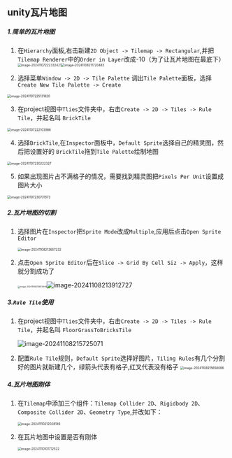## unity瓦片地图

##### 1.简单的瓦片地图

1. 在`Hierarchy`面板,右击新建`2D Object -> Tilemap -> Rectangular`,并把`Tilemap Renderer`中的`Order in Layer`改成-10（为了让瓦片地图在最底下）
<img src="../../assets/image-20241107222332421.png" alt="image-20241107222332421" style="zoom:50%;" /><img src="../../assets/image-20241108211720483.png" alt="image-20241108211720483" style="zoom:50%;" />

2. 选择菜单`Window -> 2D -> Tile Palette` 调出`Tile Palette`面板，选择`Create New Tile Palette -> Create`

<img src="../../assets/image-20241107225131820.png" alt="image-20241107225131820" style="zoom:50%;" />

3. 在project视图中`Tlies`文件夹中，右击`Create -> 2D -> Tiles -> Rule Tile`，并起名叫 `BrickTile`

<img src="../../assets/image-20241107222103986.png" alt="image-20241107222103986" style="zoom: 50%;" />

4. 选择`BrickTile`,在`Inspector`面板中，`Default Sprite`选择自己的精灵图，然后把设置好的 `BrickTile`拖到`Tile Palette`绘制地图

<img src="../../assets/image-20241107230222327.png" alt="image-20241107230222327" style="zoom:50%;" />

5. 如果出现图片占不满格子的情况，需要找到精灵图把`Pixels Per Unit`设置成图片大小



<img src="../../assets/image-20241107230731573.png" alt="image-20241107230731573" style="zoom:50%;" />



##### 2.瓦片地图的切割

1. 选择图片在`Inspector`把`Sprite Mode`改成`Multiple`,应用后点击`Open Sprite Editor`

   <img src="../../assets/image-20241108212657232.png" alt="image-20241108212657232" style="zoom:50%;" />

2. 点击`Open Sprite Editor`后在`Slice -> Grid By Cell Siz -> Apply`，这样就分割成功了

   <img src="../../assets/image-20241108213603448.png" alt="image-20241108213603448" style="zoom: 33%;" />![image-20241108213912727](../../assets/image-20241108213912727.png)

##### 3.`Rule Tile`使用

1. 在project视图中`Tlies`文件夹中，右击`Create -> 2D -> Tiles -> Rule Tile`，并起名叫 `FloorGrassToBricksTile`

   ![image-20241108215725071](../../assets/image-20241108215725071.png)
2. 配置`Rule Tile`规则，`Default Sprite`选择好图片，`Tiling Rules`有几个分割好的图片就新建几个，绿箭头代表有格子,红叉代表没有格子
   <img src="../../assets/image-20241108215658086.png" alt="image-20241108215658086" style="zoom:50%;" />

##### 4.瓦片地图刚体

1. 在`Tilemap`中添加三个组件：`Tilemap Collider 2D`、`Rigidbody 2D`、`Composite Collider 2D`、`Geometry Type`,并改如下：

   <img src="../../assets/image-20241110212028139.png" alt="image-20241110212028139" style="zoom:50%;" />

2. 在瓦片地图中设置是否有刚体

   <img src="../../assets/image-20241110101712522.png" alt="image-20241110101712522" style="zoom:50%;" />

   